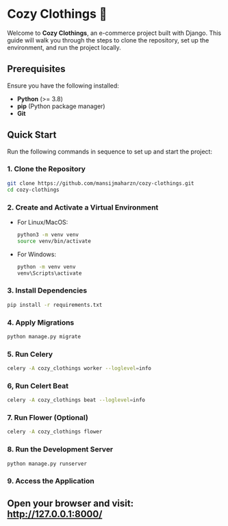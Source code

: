 # Cozy Clothings 🧥

Welcome to **Cozy Clothings**, an e-commerce project built with Django. This guide will walk you through the steps to clone the repository, set up the environment, and run the project locally.

## Prerequisites

Ensure you have the following installed:

- **Python** (>= 3.8)
- **pip** (Python package manager)
- **Git**

## Quick Start

Run the following commands in sequence to set up and start the project:

### 1. Clone the Repository

```bash
git clone https://github.com/mansijmaharzn/cozy-clothings.git
cd cozy-clothings
```

### 2. Create and Activate a Virtual Environment

- For Linux/MacOS:
    ```bash
    python3 -m venv venv
    source venv/bin/activate
    ```

- For Windows:
    ```bash
    python -m venv venv
    venv\Scripts\activate
    ```

### 3. Install Dependencies

```bash
pip install -r requirements.txt
```

### 4. Apply Migrations

```bash
python manage.py migrate
```

### 5. Run Celery

```bash
celery -A cozy_clothings worker --loglevel=info
```

### 6, Run Celert Beat

```bash
celery -A cozy_clothings beat --loglevel=info
```

### 7. Run Flower (Optional)

```bash
celery -A cozy_clothings flower
```

### 8. Run the Development Server

```bash
python manage.py runserver
```

### 9. Access the Application
Open your browser and visit: http://127.0.0.1:8000/
---